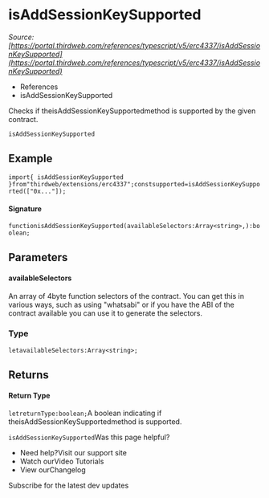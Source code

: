 # isAddSessionKeySupported

*Source: [https://portal.thirdweb.com/references/typescript/v5/erc4337/isAddSessionKeySupported](https://portal.thirdweb.com/references/typescript/v5/erc4337/isAddSessionKeySupported)*

* References
* isAddSessionKeySupported

Checks if theisAddSessionKeySupportedmethod is supported by the given contract.

`isAddSessionKeySupported`
## Example

`import{ isAddSessionKeySupported }from"thirdweb/extensions/erc4337";constsupported=isAddSessionKeySupported(["0x..."]);`
#### Signature

`functionisAddSessionKeySupported(availableSelectors:Array<string>,):boolean;`
## Parameters

#### availableSelectors

An array of 4byte function selectors of the contract. You can get this in various ways, such as using "whatsabi" or if you have the ABI of the contract available you can use it to generate the selectors.

### Type

`letavailableSelectors:Array<string>;`
## Returns

#### Return Type

`letreturnType:boolean;`A boolean indicating if theisAddSessionKeySupportedmethod is supported.

`isAddSessionKeySupported`Was this page helpful?

* Need help?Visit our support site
* Watch ourVideo Tutorials
* View ourChangelog

Subscribe for the latest dev updates

